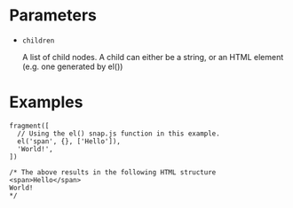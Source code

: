 # Parameters

* `children`

  A list of child nodes. A child can either be a string, or an HTML element (e.g. one generated by el())

# Examples

```
fragment([
  // Using the el() snap.js function in this example.
  el('span', {}, ['Hello']),
  'World!',
])

/* The above results in the following HTML structure
<span>Hello</span>
World!
*/
```
